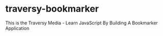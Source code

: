 # traversy-bookmarker
This is the Traversy Media - Learn JavaScript By Building A Bookmarker Application 
